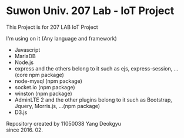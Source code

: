 # Suwon Univ. 207 Lab - IoT Project
This Project is for 207 LAB IoT Project

I'm using on it (Any language and framework)
* Javascript
* MariaDB
* Node.js
* express and the others belong to it such as ejs, express-session, ... (core npm package)
* node-mysql (npm package)
* socket.io (npm package)
* winston (npm package)
* AdminLTE 2 and the other plugins belong to it such as Bootstrap, Jquery, Morris.js, ...(npm package)
* D3.js

Repository created by 11050038 Yang Deokgyu<br>
since 2016. 02.
